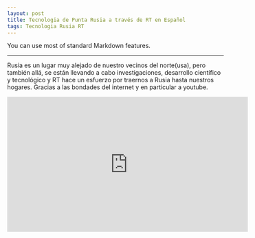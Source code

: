 ```yaml
---
layout: post
title: Tecnologia de Punta Rusia a través de RT en Español
tags: Tecnologia Rusia RT
---
```


You can use most of standard Markdown features.

-----
Rusia es un lugar muy alejado de nuestro vecinos del norte(usa), pero también allá, se están llevando a cabo investigaciones, desarrollo científico y tecnológico y RT hace un esfuerzo por traernos a Rusia hasta nuestros hogares. Gracias a las bondades del internet y en particular a youtube.

<iframe width="560" height="315" src="https://www.youtube.com/embed/o9TJv4GTlSs?list=PLAE7DBFAE547CC66D" frameborder="0" allowfullscreen></iframe>

